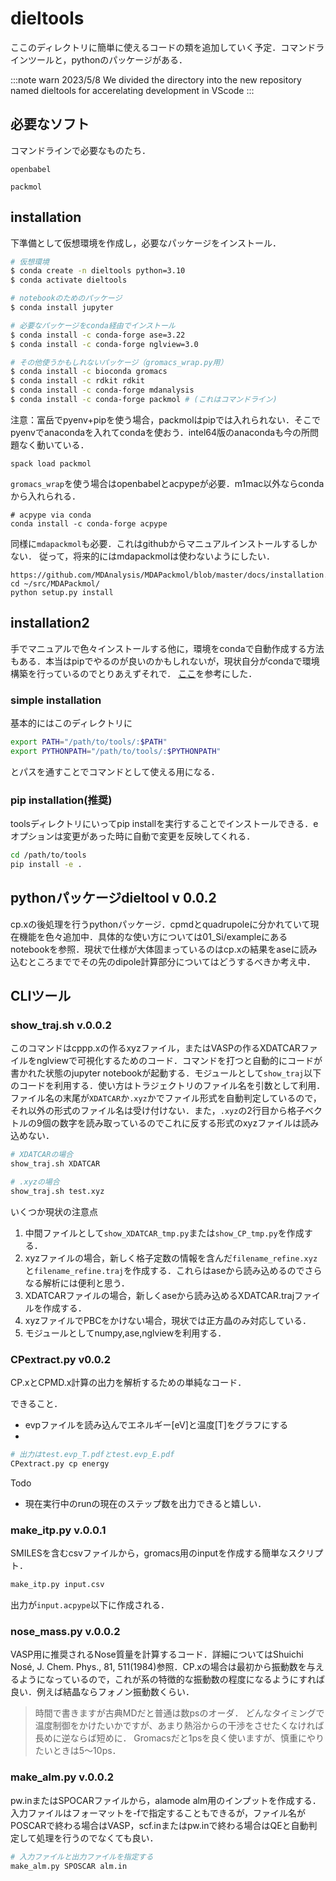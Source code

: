# dieltools

ここのディレクトリに簡単に使えるコードの類を追加していく予定．コマンドラインツールと，pythonのパッケージがある．

:::note warn
2023/5/8 We divided the directory into the new repository named dieltools for accerelating development in VScode
:::



## 必要なソフト

コマンドラインで必要なものたち．
```
openbabel

packmol
```

## installation

下準備として仮想環境を作成し，必要なパッケージをインストール．

```bash
# 仮想環境
$ conda create -n dieltools python=3.10
$ conda activate dieltools

# notebookのためのパッケージ
$ conda install jupyter

# 必要なパッケージをconda経由でインストール
$ conda install -c conda-forge ase=3.22
$ conda install -c conda-forge nglview=3.0

# その他使うかもしれないパッケージ（gromacs_wrap.py用）
$ conda install -c bioconda gromacs
$ conda install -c rdkit rdkit
$ conda install -c conda-forge mdanalysis
$ conda install -c conda-forge packmol # (これはコマンドライン)
```

注意：富岳でpyenv+pipを使う場合，packmolはpipでは入れられない．そこでpyenvでanacondaを入れてcondaを使おう．intel64版のanacondaも今の所問題なく動いている．

```
spack load packmol
```

`gromacs_wrap`を使う場合はopenbabelとacpypeが必要．m1mac以外ならcondaから入れられる．

```
# acpype via conda
conda install -c conda-forge acpype
```

同様に`mdapackmol`も必要．これはgithubからマニュアルインストールするしかない．
従って，将来的にはmdapackmolは使わないようにしたい．
```
https://github.com/MDAnalysis/MDAPackmol/blob/master/docs/installation.rst
cd ~/src/MDAPackmol/
python setup.py install
```


## installation2 

手でマニュアルで色々インストールする他に，環境をcondaで自動作成する方法もある．本当はpipでやるのが良いのかもしれないが，現状自分がcondaで環境構築を行っているのでとりあえずそれで．
[ここ](https://qiita.com/yubessy/items/2dd43551aa8308dc7eca)を参考にした．


### simple installation
基本的にはこのディレクトリに

```bash
export PATH="/path/to/tools/:$PATH"
export PYTHONPATH="/path/to/tools/:$PYTHONPATH"

```
とパスを通すことでコマンドとして使える用になる．


### pip installation(推奨)
toolsディレクトリにいってpip installを実行することでインストールできる．eオプションは変更があった時に自動で変更を反映してくれる．

```bash
cd /path/to/tools
pip install -e .
```


## pythonパッケージdieltool v 0.0.2

cp.xの後処理を行うpythonパッケージ．cpmdとquadrupoleに分かれていて現在機能を色々追加中．具体的な使い方については01_Si/exampleにあるnotebookを参照．現状で仕様が大体固まっているのはcp.xの結果をaseに読み込むところまででその先のdipole計算部分についてはどうするべきか考え中．


## CLIツール

### show_traj.sh v.0.0.2

このコマンドはcppp.xの作るxyzファイル，またはVASPの作るXDATCARファイルをnglviewで可視化するためのコード．コマンドを打つと自動的にコードが書かれた状態のjupyter notebookが起動する．モジュールとして`show_traj`以下のコードを利用する．使い方はトラジェクトリのファイル名を引数として利用．ファイル名の末尾が`XDATCAR`か`.xyz`かでファイル形式を自動判定しているので，それ以外の形式のファイル名は受け付けない．また，`.xyz`の2行目から格子ベクトルの9個の数字を読み取っているのでこれに反する形式のxyzファイルは読み込めない．

```bash
# XDATCARの場合
show_traj.sh XDATCAR

# .xyzの場合
show_traj.sh test.xyz

```

いくつか現状の注意点

1. 中間ファイルとして`show_XDATCAR_tmp.py`または`show_CP_tmp.py`を作成する．
1. xyzファイルの場合，新しく格子定数の情報を含んだ`filename_refine.xyz`と`filename_refine.traj`を作成する．これらはaseから読み込めるのでさらなる解析には便利と思う．
1. XDATCARファイルの場合，新しくaseから読み込めるXDATCAR.trajファイルを作成する．
1. xyzファイルでPBCをかけない場合，現状では正方晶のみ対応している．
1. モジュールとしてnumpy,ase,nglviewを利用する．


### CPextract.py v0.0.2

CP.xとCPMD.x計算の出力を解析するための単純なコード．

できること．

- evpファイルを読み込んでエネルギー[eV]と温度[T]をグラフにする
- 

```bash 
# 出力はtest.evp_T.pdfとtest.evp_E.pdf
CPextract.py cp energy
```

Todo
- 現在実行中のrunの現在のステップ数を出力できると嬉しい．
 
### make_itp.py v.0.0.1
SMILESを含むcsvファイルから，gromacs用のinputを作成する簡単なスクリプト．
```bash
make_itp.py input.csv
```
出力が`input.acpype`以下に作成される．


### nose_mass.py v.0.0.2

VASP用に推奨されるNose質量を計算するコード．詳細についてはShuichi Nosé, J. Chem. Phys., 81, 511(1984)参照．CP.xの場合は最初から振動数を与えるようになっているので，これが系の特徴的な振動数の程度になるようにすれば良い．例えば結晶ならフォノン振動数くらい．


> 時間で書きますが古典MDだと普通は数psのオーダ．
> どんなタイミングで温度制御をかけたいかですが、あまり熱浴からの干渉をさせたくなければ長めに逆ならば短めに．
> Gromacsだと1psを良く使いますが、慎重にやりたいときは5～10ps．


### make_alm.py v.0.0.2

pw.inまたはSPOCARファイルから，alamode alm用のインプットを作成する．入力ファイルはフォーマットを-fで指定することもできるが，ファイル名がPOSCARで終わる場合はVASP，scf.inまたはpw.inで終わる場合はQEと自動判定して処理を行うのでなくても良い．

```bash 
# 入力ファイルと出力ファイルを指定する
make_alm.py SPOSCAR alm.in
```
